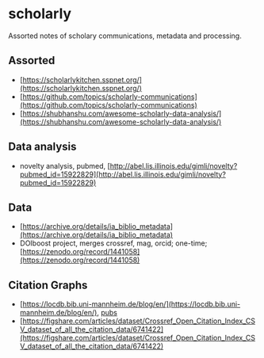 # scholarly

Assorted notes of scholary communications, metadata and processing.

## Assorted

* [https://scholarlykitchen.sspnet.org/](https://scholarlykitchen.sspnet.org/)
* [https://github.com/topics/scholarly-communications](https://github.com/topics/scholarly-communications)
* [https://shubhanshu.com/awesome-scholarly-data-analysis/](https://shubhanshu.com/awesome-scholarly-data-analysis/)

## Data analysis

* novelty analysis, pubmed, [http://abel.lis.illinois.edu/gimli/novelty?pubmed_id=15922829](http://abel.lis.illinois.edu/gimli/novelty?pubmed_id=15922829)

## Data

* [https://archive.org/details/ia_biblio_metadata](https://archive.org/details/ia_biblio_metadata)
* DOIboost project, merges crossref, mag, orcid; one-time; [https://zenodo.org/record/1441058](https://zenodo.org/record/1441058)

## Citation Graphs

* [https://locdb.bib.uni-mannheim.de/blog/en/](https://locdb.bib.uni-mannheim.de/blog/en/), [pubs](https://locdb.bib.uni-mannheim.de/blog/en/publications/)
* [https://figshare.com/articles/dataset/Crossref_Open_Citation_Index_CSV_dataset_of_all_the_citation_data/6741422](https://figshare.com/articles/dataset/Crossref_Open_Citation_Index_CSV_dataset_of_all_the_citation_data/6741422)
